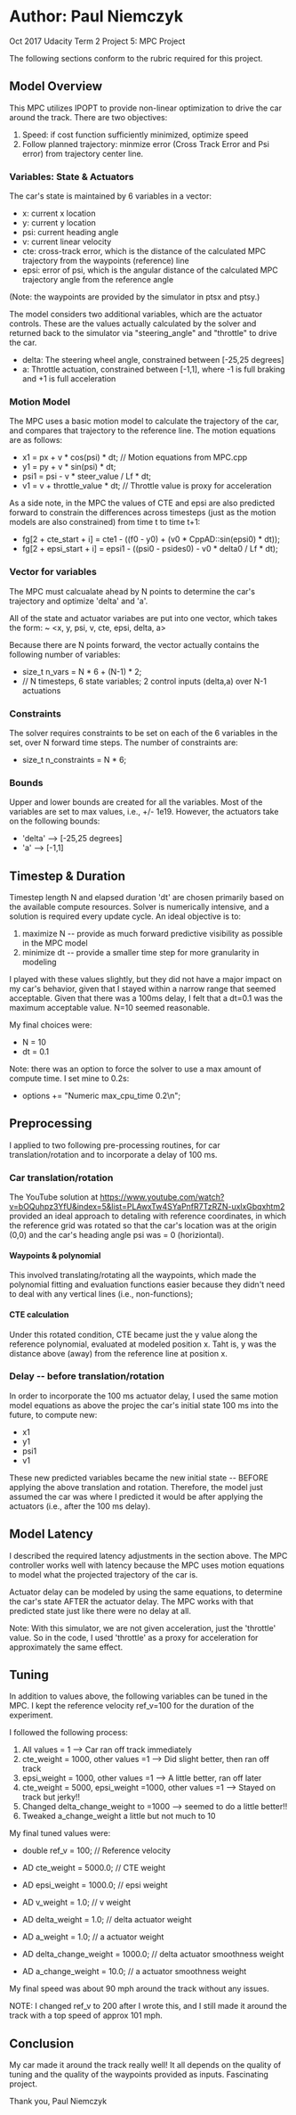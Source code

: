 # Author: Paul Niemczyk
Oct 2017
Udacity Term 2 Project 5: MPC Project


The following sections conform to the rubric required for this project.




## Model Overview

This MPC utilizes IPOPT to provide non-linear optimization to drive the car around the track.
There are two objectives: 

1. Speed: if cost function sufficiently minimized, optimize speed
1. Follow planned trajectory: minmize error (Cross Track Error and Psi error) from trajectory center line.

### Variables: State & Actuators

The car's state is maintained by 6 variables in a vector:

* x:  current x location
* y:  current y location
* psi:  current heading angle
* v:  current linear velocity
* cte:  cross-track error, which is the distance of the calculated MPC trajectory from the waypoints (reference) line
* epsi:  error of psi, which is the angular distance of the calculated MPC trajectory angle from the reference angle

(Note: the waypoints are provided by the simulator in ptsx and ptsy.)

The model considers two additional variables, which are the actuator controls. These are the values actually calculated by the solver and returned back to the simulator via "steering_angle" and "throttle" to drive the car.

* delta:  The steering wheel angle, constrained between [-25,25 degrees]
* a:  Throttle actuation, constrained between [-1,1], where -1 is full braking and +1 is full acceleration


### Motion Model

The MPC uses a basic motion model to calculate the trajectory of the car, and compares
that trajectory to the reference line.  The motion equations are as follows:

* x1 = px + v * cos(psi) * dt;       // Motion equations from MPC.cpp 
* y1 = py + v * sin(psi) * dt;  
* psi1 = psi - v * steer_value / Lf * dt;   
* v1 = v + throttle_value * dt;      // Throttle value is proxy for acceleration

As a side note, in the MPC the values of CTE and epsi are also predicted forward to constrain the differences across timesteps (just as the motion models are also constrained) from time t to time t+1:

* fg[2 + cte_start + i] = cte1 - ((f0 - y0) + (v0 * CppAD::sin(epsi0) * dt));
* fg[2 + epsi_start + i] = epsi1 - ((psi0 - psides0) - v0 * delta0 / Lf * dt);

### Vector for variables

The MPC must calcualate ahead by N points to determine the car's trajectory and optimize 'delta' and 'a'. 

All of the state and actuator variabes are put into one vector, which takes the form:
~ <x, y, psi, v, cte, epsi, delta, a>

Because there are N points forward, the vector actually contains the following number of variables:
* size_t n_vars = N * 6 + (N-1) * 2;
* // N timesteps, 6 state variables; 2 control inputs (delta,a) over N-1 actuations


### Constraints
The solver requires constraints to be set on each of the 6 variables in the set, over N forward time steps. 
The number of constraints are:
* size_t n_constraints = N * 6;

### Bounds
Upper and lower bounds are created for all the variables.
Most of the variables are set to max values, i.e., +/- 1e19.
However, the actuators take on the following bounds:
* 'delta' --> [-25,25 degrees]
* 'a' --> [-1,1]




## Timestep & Duration

Timestep length N and elapsed duration 'dt' are chosen primarily based on the available compute resources.
Solver is numerically intensive, and a solution is required every update cycle.
An ideal objective is to:

1. maximize N -- provide as much forward predictive visibility as possible in the MPC model
1. minimize dt -- provide a smaller time step for more granularity in modeling

I played with these values slightly, but they did not have a major impact on my car's behavior, given that I stayed within a narrow range that seemed acceptable. Given that there was a 100ms delay, I felt that a dt=0.1 was the maximum acceptable value. N=10 seemed reasonable.

My final choices were:
* N = 10
* dt = 0.1

Note: there was an option to force the solver to use a max amount of compute time. I set mine to 0.2s:
* options += "Numeric max_cpu_time          0.2\n";




## Preprocessing

I applied to two following pre-processing routines, for car translation/rotation and to incorporate a delay of 100 ms.


### Car translation/rotation

The YouTube solution at https://www.youtube.com/watch?v=bOQuhpz3YfU&index=5&list=PLAwxTw4SYaPnfR7TzRZN-uxlxGbqxhtm2
provided an ideal approach to detaling with reference coordinates, in which the reference grid was rotated so that the car's location was at the origin (0,0) and the car's heading angle psi was = 0 (horiziontal).

#### Waypoints & polynomial
This involved translating/rotating all the waypoints, which made the polynomial fitting and evaluation functions easier because they didn't need to deal with any vertical lines (i.e., non-functions);

#### CTE calculation
Under this rotated condition, CTE became just the y value along the reference polynomial, evaluated at modeled position x. Taht is, y was the distance above (away) from the reference line at position x.


### Delay -- before translation/rotation

In order to incorporate the 100 ms actuator delay, I used the same motion model equations as above the projec the car's initial state 100 ms into the future, to compute new:
* x1
* y1
* psi1
* v1  

These new predicted variables became the new initial state -- BEFORE applying the above translation and rotation. Therefore, the model just assumed the car was where I predicted it would be after applying the actuators (i.e., after the 100 ms delay).


## Model Latency

I described the required latency adjustments in the section above.
The MPC controller works well with latency because the MPC uses motion equations to model what the projected trajectory of the car is. 

Actuator delay can be modeled by using the same equations, to determine the car's state AFTER the actuator delay. The MPC works with that predicted state just like there were no delay at all.

Note: With this simulator, we are not given acceleration, just the 'throttle' value. So in the code, I used 'throttle' as a proxy for acceleration for approximately the same effect.



## Tuning

In addition to values above, the following variables can be tuned in the MPC. I kept the reference velocity ref_v=100 for the duration of the experiment.

I followed the following process:

1. All values = 1 --> Car ran off track immediately
1. cte_weight = 1000, other values =1 --> Did slight better, then ran off track
1. epsi_weight = 1000, other values =1 --> A little better, ran off later
1. cte_weight = 5000, epsi_weight =1000, other values =1 --> Stayed on track but jerky!!
1. Changed delta_change_weight to =1000 --> seemed to do a little better!!
1. Tweaked a_change_weight a little but not much to 10



My final tuned values were:

* double ref_v = 100;   								// Reference velocity

* AD<double> cte_weight = 5000.0; 						// CTE weight        
* AD<double> epsi_weight = 1000.0;        				// epsi weight
* AD<double> v_weight = 1.0;              				// v weight
* AD<double> delta_weight = 1.0;          				// delta actuator weight
* AD<double> a_weight = 1.0;              				// a actuator weight
* AD<double> delta_change_weight = 1000.0;   			// delta actuator smoothness weight
* AD<double> a_change_weight = 10.0; 					// a actuator smoothness weight


My final speed was about 90 mph around the track without any issues.

NOTE: I changed ref_v to 200 after I wrote this, and I still made it around the track with a top speed of approx 101 mph.


## Conclusion

My car made it around the track really well! It all depends on the quality of tuning and the quality of the waypoints provided as inputs. Fascinating project.


Thank you,
Paul Niemczyk




